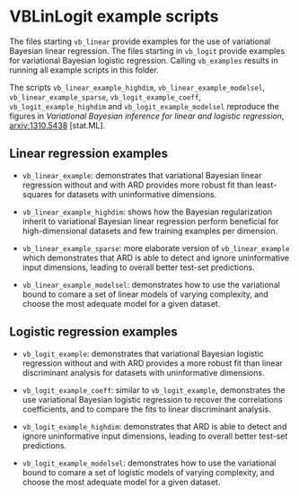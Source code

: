 VBLinLogit example scripts
==========================

The files starting `vb_linear` provide examples for the use of variational Bayesian linear regression. The files starting in `vb_logit` provide examples for variational Bayesian logistic regression. Calling `vb_examples` results in running all example scripts in this folder.

The scripts `vb_linear_example_highdim`, `vb_linear_example_modelsel`, `vb_linear_example_sparse`, `vb_logit_example_coeff`, `vb_logit_example_highdim` and `vb_logit_example_modelsel` reproduce the figures in *Variational Bayesian
inference for linear and logistic regression*, [arxiv:1310.5438](http://arxiv.org/abs/1310.5438) [stat.ML].

Linear regression examples
--------------------------

* `vb_linear_example`: demonstrates that variational Bayesian linear regression without and with ARD provides more robust fit than least-squares for datasets with uninformative dimensions.

* `vb_linear_example_highdim`: shows how the Bayesian regularization inherit to variational Bayesian linear regression perform beneficial for high-dimensional datasets and few training examples per dimension.

* `vb_linear_example_sparse`: more elaborate version of `vb_linear_example` which demonstrates that ARD is able to detect and ignore uninformative input dimensions, leading to overall better test-set predictions.

* `vb_linear_example_modelsel`: demonstrates how to use the variational bound to comare a set of linear models of varying complexity, and choose the most adequate model for a given dataset.

Logistic regression examples
----------------------------

* `vb_logit_example`: demonstrates that variational Bayesian logistic regression without and with ARD provides a more robust fit than linear discriminant analysis for datasets with uninformative dimensions.

* `vb_logit_example_coeff`: similar to `vb_logit_example`, demonstrates the use variational Bayesian logistic regression to recover the correlations coefficients, and to compare the fits to linear discriminant analysis.

* `vb_logit_example_highdim`: demonstrates that ARD is able to detect and ignore uninformative input dimensions, leading to overall better test-set predictions.

* `vb_logit_example_modelsel`: demonstrates how to use the variational bound to comare a set of logistic models of varying complexity, and choose the most adequate model for a given dataset.